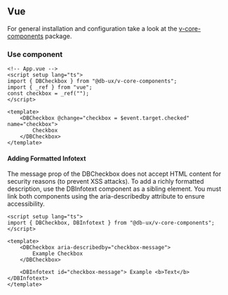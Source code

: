 ## Vue

For general installation and configuration take a look at the [v-core-components](https://www.npmjs.com/package/@db-ux/v-core-components) package.

### Use component

```vue App.vue
<!-- App.vue -->
<script setup lang="ts">
import { DBCheckbox } from "@db-ux/v-core-components";
import { _ref } from "vue";
const checkbox = _ref("");
</script>

<template>
	<DBCheckbox @change="checkbox = $event.target.checked" name="checkbox">
		Checkbox
	</DBCheckbox>
</template>
```

#### Adding Formatted Infotext

The message prop of the DBCheckbox does not accept HTML content for security reasons (to prevent XSS attacks). To add a richly formatted description, use the DBInfotext component as a sibling element. You must link both components using the aria-describedby attribute to ensure accessibility.

```vue App.vue
<script setup lang="ts">
import { DBCheckbox, DBInfotext } from "@db-ux/v-core-components";
</script>

<template>
	<DBCheckbox aria-describedby="checkbox-message">
		Example Checkbox
	</DBCheckbox>

	<DBInfotext id="checkbox-message"> Example <b>Text</b> </DBInfotext>
</template>
```
